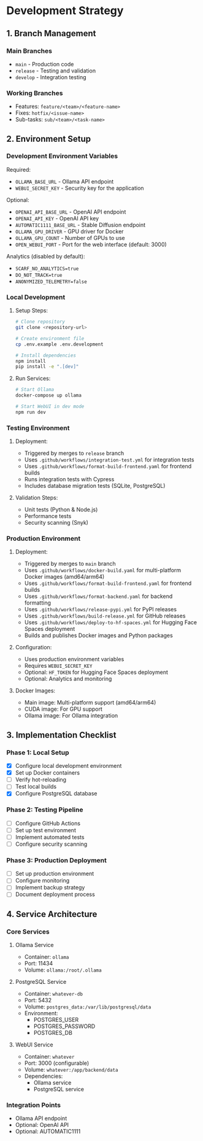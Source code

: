 # Development Strategy

## 1. Branch Management

### Main Branches
- `main` - Production code
- `release` - Testing and validation
- `develop` - Integration testing

### Working Branches
- Features: `feature/<team>/<feature-name>`
- Fixes: `hotfix/<issue-name>`
- Sub-tasks: `sub/<team>/<task-name>`

## 2. Environment Setup

### Development Environment Variables
Required:
- `OLLAMA_BASE_URL` - Ollama API endpoint
- `WEBUI_SECRET_KEY` - Security key for the application

Optional:
- `OPENAI_API_BASE_URL` - OpenAI API endpoint
- `OPENAI_API_KEY` - OpenAI API key
- `AUTOMATIC1111_BASE_URL` - Stable Diffusion endpoint
- `OLLAMA_GPU_DRIVER` - GPU driver for Docker
- `OLLAMA_GPU_COUNT` - Number of GPUs to use
- `OPEN_WEBUI_PORT` - Port for the web interface (default: 3000)

Analytics (disabled by default):
- `SCARF_NO_ANALYTICS=true`
- `DO_NOT_TRACK=true`
- `ANONYMIZED_TELEMETRY=false`

### Local Development
1. Setup Steps:
   ```bash
   # Clone repository
   git clone <repository-url>
   
   # Create environment file
   cp .env.example .env.development
   
   # Install dependencies
   npm install
   pip install -e ".[dev]"
   ```

2. Run Services:
   ```bash
   # Start Ollama
   docker-compose up ollama
   
   # Start WebUI in dev mode
   npm run dev
   ```

### Testing Environment
1. Deployment:
   - Triggered by merges to `release` branch
   - Uses `.github/workflows/integration-test.yml` for integration tests
   - Uses `.github/workflows/format-build-frontend.yaml` for frontend builds
   - Runs integration tests with Cypress
   - Includes database migration tests (SQLite, PostgreSQL)

2. Validation Steps:
   - Unit tests (Python & Node.js)
   - Performance tests
   - Security scanning (Snyk)

### Production Environment
1. Deployment:
   - Triggered by merges to `main` branch
   - Uses `.github/workflows/docker-build.yaml` for multi-platform Docker images (amd64/arm64)
   - Uses `.github/workflows/format-build-frontend.yaml` for frontend builds
   - Uses `.github/workflows/format-backend.yaml` for backend formatting
   - Uses `.github/workflows/release-pypi.yml` for PyPI releases
   - Uses `.github/workflows/build-release.yml` for GitHub releases
   - Uses `.github/workflows/deploy-to-hf-spaces.yml` for Hugging Face Spaces deployment
   - Builds and publishes Docker images and Python packages

2. Configuration:
   - Uses production environment variables
   - Requires `WEBUI_SECRET_KEY`
   - Optional: `HF_TOKEN` for Hugging Face Spaces deployment
   - Optional: Analytics and monitoring

3. Docker Images:
   - Main image: Multi-platform support (amd64/arm64)
   - CUDA image: For GPU support
   - Ollama image: For Ollama integration

## 3. Implementation Checklist

### Phase 1: Local Setup
- [x] Configure local development environment
- [x] Set up Docker containers
- [ ] Verify hot-reloading
- [ ] Test local builds
- [x] Configure PostgreSQL database

### Phase 2: Testing Pipeline
- [ ] Configure GitHub Actions
- [ ] Set up test environment
- [ ] Implement automated tests
- [ ] Configure security scanning

### Phase 3: Production Deployment
- [ ] Set up production environment
- [ ] Configure monitoring
- [ ] Implement backup strategy
- [ ] Document deployment process

## 4. Service Architecture

### Core Services
1. Ollama Service
   - Container: `ollama`
   - Port: 11434
   - Volume: `ollama:/root/.ollama`

2. PostgreSQL Service
   - Container: `whatever-db`
   - Port: 5432
   - Volume: `postgres_data:/var/lib/postgresql/data`
   - Environment:
     - POSTGRES_USER
     - POSTGRES_PASSWORD
     - POSTGRES_DB

3. WebUI Service
   - Container: `whatever`
   - Port: 3000 (configurable)
   - Volume: `whatever:/app/backend/data`
   - Dependencies: 
     - Ollama service
     - PostgreSQL service

### Integration Points
- Ollama API endpoint
- Optional: OpenAI API
- Optional: AUTOMATIC1111
